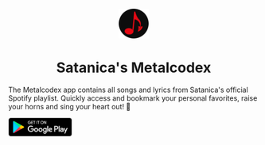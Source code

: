 <p align="center">
    <img alt="Metalcodex" src="./icon.png" width="60" />
</p>
<h1 align="center">Satanica's Metalcodex</h1>

The Metalcodex app contains all songs and lyrics from Satanica's official Spotify playlist. Quickly access and bookmark your personal favorites, raise your horns and sing your heart out! 🤘

<a href="https://play.google.com/store/apps/details?id=be.satanica.metalcodex" target="_blank" rel="noopener noreferrer">
  <img alt="Play Store" src="./google_play.png" width="128" />
</a>
